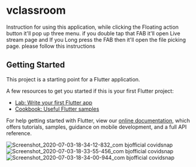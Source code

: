 # vclassroom

Instruction for using this application, while clicking the Floating action button it'll pop up three menu. if you double tap that FAB it'll open Live stream page and If you Long press the FAB then it'll open the file picking page. please follow this instructions

## Getting Started

This project is a starting point for a Flutter application.

A few resources to get you started if this is your first Flutter project:

- [Lab: Write your first Flutter app](https://flutter.dev/docs/get-started/codelab)
- [Cookbook: Useful Flutter samples](https://flutter.dev/docs/cookbook)

For help getting started with Flutter, view our
[online documentation](https://flutter.dev/docs), which offers tutorials,
samples, guidance on mobile development, and a full API reference.

![Screenshot_2020-07-03-18-34-12-832_com bjofficial covidsnap](https://user-images.githubusercontent.com/50042488/86472052-24302f80-bd5c-11ea-9b12-d7529ab0b75b.jpg)![Screenshot_2020-07-03-18-33-55-456_com bjofficial covidsnap](https://user-images.githubusercontent.com/50042488/86472065-2b573d80-bd5c-11ea-9da0-c05d372281ca.jpg)
![Screenshot_2020-07-03-18-34-00-944_com bjofficial covidsnap](https://user-images.githubusercontent.com/50042488/86472070-2db99780-bd5c-11ea-9640-628de5c0deec.jpg)
